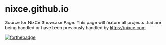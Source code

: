 # nixce.github.io
Source for NixCe Showcase Page. This page will feature all projects that are being handled or have been previously handled by https://nixce.com

[![forthebadge](http://forthebadge.com/images/badges/uses-html.svg)](https://nixce.com)
